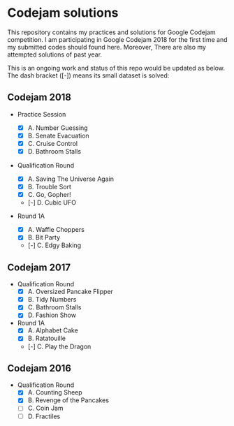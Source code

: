 # Codejam solutions

This repository contains my practices and solutions for Google Codejam competition. I am participating in Google Codejam 2018 for the first time and my submitted codes should found here. Moreover, There are also my attempted solutions of past year.  

This is an ongoing work and status of this repo would be updated as below. The dash bracket ([-]) means its small dataset is solved: 

## Codejam 2018

* Practice Session
    * [x] A. Number Guessing
    * [x] B. Senate Evacuation
    * [x] C. Cruise Control
    * [x] D. Bathroom Stalls

* Qualification Round
    * [x] A. Saving The Universe Again
    * [x] B. Trouble Sort
    * [x] C. Go, Gopher!
    * [-] D. Cubic UFO

* Round 1A
    * [x] A. Waffle Choppers
    * [x] B. Bit Party
    * [-] C. Edgy Baking

## Codejam 2017

* Qualification Round
    * [x] A. Oversized Pancake Flipper
    * [x] B. Tidy Numbers
    * [x] C. Bathroom Stalls
    * [x] D. Fashion Show

* Round 1A
    * [x] A. Alphabet Cake
    * [x] B. Ratatouille
    * [-] C. Play the Dragon

## Codejam 2016

* Qualification Round
    * [x] A. Counting Sheep
    * [x] B. Revenge of the Pancakes
    * [ ] C. Coin Jam
    * [ ] D. Fractiles